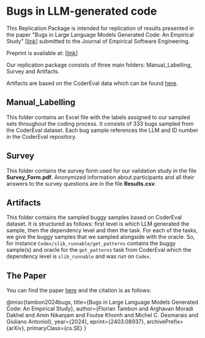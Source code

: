 # Bugs in LLM-generated code
This Replication Package is intended for replication of results presented in the paper "Bugs in Large Language Models Generated Code: An Empirical Study" [[link](https://arxiv.org/abs/2403.08937)] submitted to the Journal of Empirical Software Engineering.

Preprint is available at: [[link](https://arxiv.org/abs/2403.08937)]

Our replication package consists of three main folders: Manual_Labelling, Survey and Artifacts.

Artifacts are based on the CoderEval data which can be found [here](https://github.com/CoderEval/CoderEval/tree/ec1177750cf10b5faa414a0e76d1430e75141a44).

## Manual_Labelling
This folder contains an Excel file with the labels assigned to our sampled sets throughout the coding process. It consists of 333 bugs sampled from the CoderEval dataset. Each bug sample references the LLM and ID number in the CoderEval repository.

## Survey
This folder contains the survey form used for our validation study in the file **Survey_Form.pdf**. Anonymized information about participants and all their answers to the survey questions are in the file **Results.csv**. 

## Artifacts
This folder contains the sampled buggy samples based on CoderEval dataset. It is structured as follows: first level is which LLM generated the sample, then the dependency level and then the task.
For each of the tasks, we give the buggy samples that we sampled alongside with the oracle. So, for instance `Codex/slib_runnable/get_patterns` contains the buggy sample(s) and oracle for the `get_patterns` task from CoderEval which the dependency level is `slib_runnable` and was run on `Codex`.

## The Paper
You can find the paper [here](https://arxiv.org/abs/2403.08937) and the citation is as follows:

@misc{tambon2024bugs,
      title={Bugs in Large Language Models Generated Code: An Empirical Study}, 
      author={Florian Tambon and Arghavan Moradi Dakhel and Amin Nikanjam and Foutse Khomh and Michel C. Desmarais and Giuliano Antoniol},
      year={2024},
      eprint={2403.08937},
      archivePrefix={arXiv},
      primaryClass={cs.SE}
}
